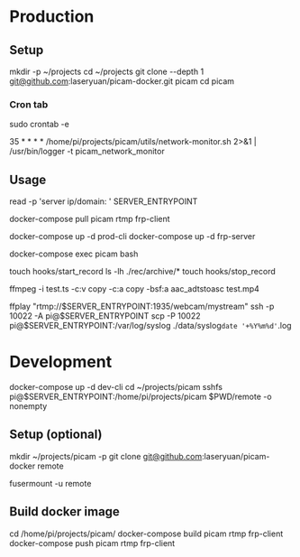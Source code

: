 # Production
## Setup
mkdir -p ~/projects
cd ~/projects
git clone --depth 1 git@github.com:laseryuan/picam-docker.git picam
cd picam

### Cron tab
sudo crontab -e

35 * * * * /home/pi/projects/picam/utils/network-monitor.sh 2>&1 | /usr/bin/logger -t picam_network_monitor

## Usage
read -p 'server ip/domain: ' SERVER_ENTRYPOINT

docker-compose pull picam rtmp frp-client

docker-compose up -d prod-cli
docker-compose up -d frp-server

docker-compose exec picam bash

touch hooks/start_record
ls -lh ./rec/archive/*
touch hooks/stop_record

ffmpeg -i test.ts -c:v copy -c:a copy -bsf:a aac_adtstoasc test.mp4

ffplay "rtmp://$SERVER_ENTRYPOINT:1935/webcam/mystream"
ssh -p 10022 -A pi@$SERVER_ENTRYPOINT
scp -P 10022 pi@$SERVER_ENTRYPOINT:/var/log/syslog ./data/syslog`date '+%Y%m%d'`.log

# Development
docker-compose up -d dev-cli
cd ~/projects/picam
sshfs pi@$SERVER_ENTRYPOINT:/home/pi/projects/picam $PWD/remote -o nonempty

## Setup (optional)
mkdir ~/projects/picam -p
git clone git@github.com:laseryuan/picam-docker remote

fusermount -u remote

## Build docker image
cd /home/pi/projects/picam/
docker-compose build picam rtmp frp-client
docker-compose push picam rtmp frp-client
